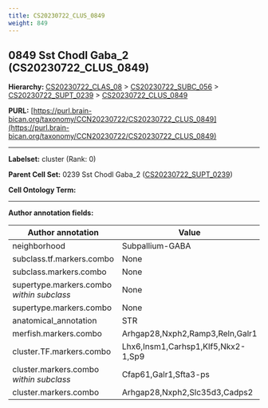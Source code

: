 ```yaml
---
title: CS20230722_CLUS_0849
weight: 849
---
```

## 0849 Sst Chodl Gaba_2 (CS20230722_CLUS_0849)
<b>Hierarchy: </b>
[CS20230722_CLAS_08](../CS20230722_CLAS_08) >
[CS20230722_SUBC_056](../CS20230722_SUBC_056) >
[CS20230722_SUPT_0239](../CS20230722_SUPT_0239) >
[CS20230722_CLUS_0849](../CS20230722_CLUS_0849)

**PURL:** [https://purl.brain-bican.org/taxonomy/CCN20230722/CS20230722_CLUS_0849](https://purl.brain-bican.org/taxonomy/CCN20230722/CS20230722_CLUS_0849)

---


**Labelset:** cluster (Rank: 0)

**Parent Cell Set:** 0239 Sst Chodl Gaba_2 ([CS20230722_SUPT_0239](../CS20230722_SUPT_0239))



**Cell Ontology Term:** 

[MARKER GENES.]: #


---

[TRANSFERRED ANNOTATIONS.]: #


[AUTHOR ANNOTATION FIELDS.]: #


**Author annotation fields:**

| Author annotation | Value |
|-------------------|-------|
|neighborhood|Subpallium-GABA|
|subclass.tf.markers.combo|None|
|subclass.markers.combo|None|
|supertype.markers.combo _within subclass_|None|
|supertype.markers.combo|None|
|anatomical_annotation|STR|
|merfish.markers.combo|Arhgap28,Nxph2,Ramp3,Reln,Galr1|
|cluster.TF.markers.combo|Lhx6,Insm1,Carhsp1,Klf5,Nkx2-1,Sp9|
|cluster.markers.combo _within subclass_|Cfap61,Galr1,Sfta3-ps|
|cluster.markers.combo|Arhgap28,Nxph2,Slc35d3,Cadps2|
